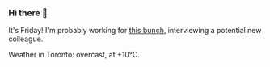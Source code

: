 ### Hi there :wave:

It's Friday! I'm probably working for [this bunch](https://github.com/kohofinancial), interviewing a potential new colleague.

Weather in Toronto: overcast, at +10°C.
